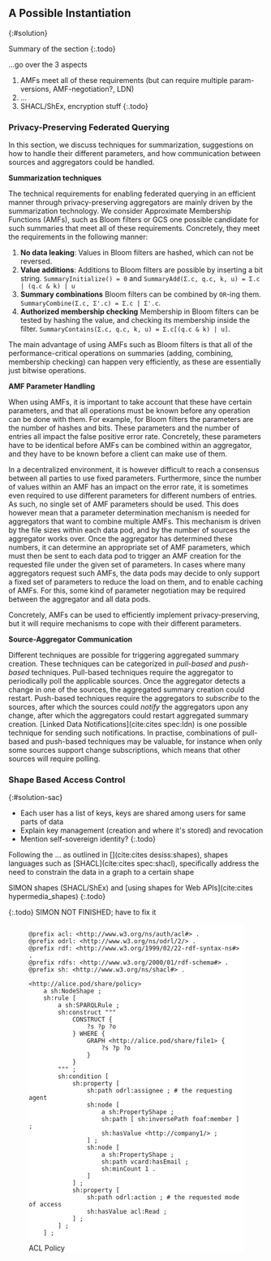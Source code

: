 ## A Possible Instantiation
{:#solution}

Summary of the section
{:.todo}

...go over the 3 aspects
1. AMFs meet all of these requirements (but can require multiple param-versions, AMF-negotiation?, LDN)
2. ...
3. SHACL/ShEx, encryption stuff
{:.todo}


### Privacy-Preserving Federated Querying

In this section, we discuss techniques for summarization,
suggestions on how to handle their different parameters,
and how communication between sources and aggregators could be handled.

**Summarization techniques**

The technical requirements for enabling federated querying in an efficient manner through privacy-preserving aggregators
are mainly driven by the summarization technology.
We consider Approximate Membership Functions (AMFs), such as Bloom filters or GCS
one possible candidate for such summaries that meet all of these requirements.
Concretely, they meet the requirements in the following manner:

1. **No data leaking**:
    Values in Bloom filters are hashed, which can not be reversed.
2. **Value additions**:
    Additions to Bloom filters are possible by inserting a bit string.
    `SummaryInitialize() = 0` and
    `SummaryAdd(Σ.c, q.c, k, u) = Σ.c | (q.c & k) | u`
3. **Summary combinations**
    Bloom filters can be combined by `OR`-ing them.
    `SummaryCombine(Σ.c, Σ'.c) = Σ.c | Σ'.c`.
4. **Authorized membership checking**
    Membership in Bloom filters can be tested by hashing the value,
    and checking its membership inside the filter.
    `SummaryContains(Σ.c, q.c, k, u) = Σ.c[(q.c & k) | u]`.

The main advantage of using AMFs such as Bloom filters
is that all of the performance-critical operations on summaries
(adding, combining, membership checking)
can happen very efficiently, as these are essentially just bitwise operations.

**AMF Parameter Handling**

When using AMFs, it is important to take account that these have certain parameters,
and that all operations must be known before any operation can be done with them.
For example, for Bloom filters the parameters are the number of hashes and bits.
These parameters and the number of entries all impact the false positive error rate.
Concretely, these parameters have to be identical before AMFs can be combined within an aggregator,
and they have to be known before a client can make use of them.

In a decentralized environment, it is however difficult to reach a consensus between all parties to use fixed parameters.
Furthermore, since the number of values within an AMF has an impact on the error rate,
it is sometimes even required to use different parameters for different numbers of entries.
As such, no single set of AMF parameters should be used.
This does however mean that a parameter determination mechanism is needed for aggregators
that want to combine multiple AMFs.
This mechanism is driven by the file sizes within each data pod,
and by the number of sources the aggregator works over.
Once the aggregator has determined these numbers,
it can determine an appropriate set of AMF parameters,
which must then be sent to each data pod to trigger an AMF creation for the requested file under the given set of parameters.
In cases where many aggregators request such AMFs,
the data pods may decide to only support a fixed set of parameters to reduce the load on them, and to enable caching of AMFs.
For this, some kind of parameter negotiation may be required between the aggregator and all data pods.

Concretely, AMFs can be used to efficiently implement privacy-preserving,
but it will require mechanisms to cope with their different parameters.

**Source-Aggregator Communication**

Different techniques are possible for triggering aggregated summary creation.
These techniques can be categorized in *pull-based* and *push-based* techniques.
Pull-based techniques require the aggregator to periodically poll the applicable sources.
Once the aggregator detects a change in one of the sources, the aggregated summary creation could restart.
Push-based techniques require the aggregators to *subscribe* to the sources,
after which the sources could *notify* the aggregators upon any change,
after which the aggregators could restart aggregated summary creation.
[Linked Data Notifications](cite:cites spec:ldn) is one possible technique for sending such notifications.
In practise, combinations of pull-based and push-based techniques may be valuable,
for instance when only some sources support change subscriptions,
which means that other sources will require polling.

### Shape Based Access Control
{:#solution-sac}

* Each user has a list of keys, keys are shared among users for same parts of data
* Explain key management (creation and where it's stored) and revocation
* Mention self-sovereign identity?
{:.todo}

Following the ... as outlined in [](cite:cites desiss:shapes), shapes languages such as [SHACL](cite:cites spec:shacl), specifically address the need to constrain the data in a graph to a certain shape

<!--
{:.todo}

two options:

* (shacl-spec): validation-based (~filter)
* (shacl note): filter/rule-based -->

<!-- (related https://github.com/solid/data-interoperability-panel/issues/34) -->


SIMON shapes (SHACL/ShEx) and [using shapes for Web APIs](cite:cites hypermedia_shapes)
{:.todo}


{:.todo}
SIMON NOT FINISHED; have to fix it

<figure id="figure-acl-graph" markdown="block" style="background: #FFFFFF">

~~~ turtle

@prefix acl: <http://www.w3.org/ns/auth/acl#> .
@prefix odrl: <http://www.w3.org/ns/odrl/2/> .
@prefix rdf: <http://www.w3.org/1999/02/22-rdf-syntax-ns#> .
@prefix rdfs: <http://www.w3.org/2000/01/rdf-schema#> .
@prefix sh: <http://www.w3.org/ns/shacl#> .

<http://alice.pod/share/policy>
    a sh:NodeShape ;
    sh:rule [
        a sh:SPARQLRule ;
        sh:construct """
            CONSTRUCT {
                ?s ?p ?o
            } WHERE {
                GRAPH <http://alice.pod/share/file1> {
                    ?s ?p ?o
                }
            }
        """ ;
        sh:condition [
            sh:property [
                sh:path odrl:assignee ; # the requesting agent
                sh:node [
                    a sh:PropertyShape ;
                    sh:path [ sh:inversePath foaf:member ] ;
                    sh:hasValue <http://company1/> ;
                ] ;
                sh:node [
                    a sh:PropertyShape ;
                    sh:path vcard:hasEmail ;
                    sh:minCount 1 .
                ]
            ] ;
            sh:property [
                sh:path odrl:action ; # the requested mode of access
                sh:hasValue acl:Read ;
            ] ;
        ] ;
    ] ;
~~~

<figcaption markdown="block">
ACL Policy
</figcaption>
</figure>

<!--
* Data owners are responsible for enforcing access control (as opposed to other approaches where federation engine takes care of that). We assume that access control is already taken care of at the (client-side) federation engine.
* Build on Solid's WebID-OIDC for auth, and WAC for access control.
* Allow shape-based/quadpattern-based (SHACL/SHEX) access modes in .acl files. (advantage of shapes is that fewer keys may be needed, which reduces the complexity of key mgmt) (motivation for keys is that Solid is going to use it for data validation: https://github.com/solid/data-interoperability-panel/blob/b2591bf2f8808972e5459db2aa4ac8d9854f5b5e/data-validation/use-cases.md)
* Right now, we do it role-based, but it could be attribute-based as well.
{:.todo} -->



